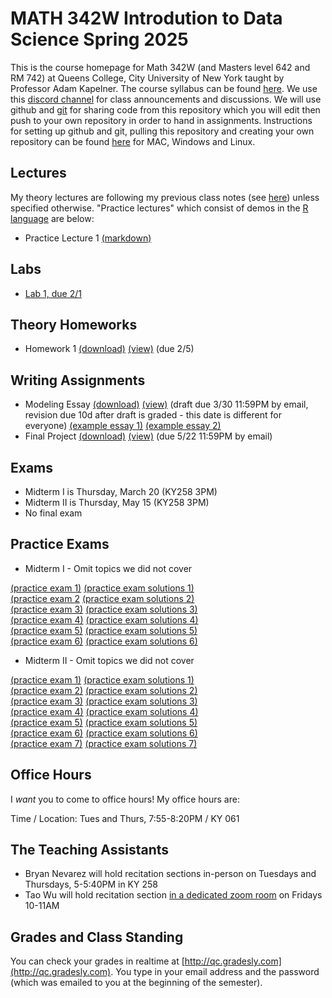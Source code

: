 # MATH 342W Introdution to Data Science Spring 2025

This is the course homepage for Math 342W (and Masters level 642 and RM 742) at Queens College, City University of New York taught by Professor Adam Kapelner. The course syllabus can be found [here](https://github.com/kapelner/QC_Math_342W_Spring_2025/blob/master/syllabus/syllabus.pdf). We use this [discord channel](https://discord.com/channels/1324190860023431248) for class announcements and discussions. We will use github and [git](https://en.wikipedia.org/wiki/Git) for sharing code from this repository which you will edit then push to your own repository in order to hand in assignments. Instructions for setting up github and git, pulling this repository and creating your own repository can be found [here](https://github.com/kapelner/QC_Math_342W_Spring_2025/blob/master/syllabus/git_github_class_setup.pdf) for MAC, Windows and Linux.

## Lectures

My theory lectures are following my previous class notes (see [here](https://github.com/kapelner/QC_Math_342W_Spring_2022)) unless specified otherwise. "Practice lectures" which consist of demos in the [R language](https://www.r-project.org/) are below:

<!--
* Practice Lecture 24 [(markdown)](https://github.com/kapelner/QC_Math_342W_Spring_2025/blob/master/practice_lectures/lec24.Rmd)
* Lecture 24 [(Notes)](https://github.com/kapelner/QC_Math_342W_Spring_2025/blob/master/lectures/lec24kap.pdf)
* Practice Lecture 23 [(markdown)](https://github.com/kapelner/QC_Math_342W_Spring_2025/blob/master/practice_lectures/lec23.Rmd)
* Lecture 23 [(Notes)](https://github.com/kapelner/QC_Math_342W_Spring_2025/blob/master/lectures/lec23kap.pdf)
* Practice Lecture 22 [(markdown)](https://github.com/kapelner/QC_Math_342W_Spring_2025/blob/master/practice_lectures/lec22.Rmd)
* Practice Lecture 21 [(markdown)](https://github.com/kapelner/QC_Math_342W_Spring_2025/blob/master/practice_lectures/lec21.Rmd)
* Practice Lecture 20 [(markdown)](https://github.com/kapelner/QC_Math_342W_Spring_2025/blob/master/practice_lectures/lec20.Rmd)
* Practice Lecture 19 [(markdown)](https://github.com/kapelner/QC_Math_342W_Spring_2025/blob/master/practice_lectures/lec19.Rmd)
* Practice Lecture 18 [(markdown)](https://github.com/kapelner/QC_Math_342W_Spring_2025/blob/master/practice_lectures/lec18.Rmd)
* Practice Lecture 17 [(markdown)](https://github.com/kapelner/QC_Math_342W_Spring_2025/blob/master/practice_lectures/lec17.Rmd)
* Practice Lecture 16 [(markdown)](https://github.com/kapelner/QC_Math_342W_Spring_2025/blob/master/practice_lectures/lec16.Rmd)
* Practice Lecture 15 [(markdown)](https://github.com/kapelner/QC_Math_342W_Spring_2025/blob/master/practice_lectures/lec15.Rmd)
* Practice Lecture 14 [(markdown)](https://github.com/kapelner/QC_Math_342W_Spring_2025/blob/master/practice_lectures/lec14.Rmd)
* Practice Lecture 13 [(markdown)](https://github.com/kapelner/QC_Math_342W_Spring_2025/blob/master/practice_lectures/lec13.Rmd)
* Practice Lecture 12 [(markdown)](https://github.com/kapelner/QC_Math_342W_Spring_2025/blob/master/practice_lectures/lec12.Rmd)
* Practice Lecture 11 [(markdown)](https://github.com/kapelner/QC_Math_342W_Spring_2025/blob/master/practice_lectures/lec11.Rmd)
* Practice Lecture 10 [(markdown)](https://github.com/kapelner/QC_Math_342W_Spring_2025/blob/master/practice_lectures/lec10.Rmd)
* Practice Lecture 9 [(markdown)](https://github.com/kapelner/QC_Math_342W_Spring_2025/blob/master/practice_lectures/lec09.Rmd)
* Practice Lecture 8 [(markdown)](https://github.com/kapelner/QC_Math_342W_Spring_2025/blob/master/practice_lectures/lec08.Rmd)
* Practice Lecture 7 [(markdown)](https://github.com/kapelner/QC_Math_342W_Spring_2025/blob/master/practice_lectures/lec07.Rmd)
* Practice Lecture 6 [(markdown)](https://github.com/kapelner/QC_Math_342W_Spring_2025/blob/master/practice_lectures/lec06.Rmd)
* Lecture 6 [(Notes)](https://github.com/kapelner/QC_Math_342W_Spring_2025/blob/master/lectures/lec06kap.pdf)
* Practice Lecture 4 [(markdown)](https://github.com/kapelner/QC_Math_342W_Spring_2025/blob/master/practice_lectures/lec04.Rmd)
* Practice Lecture 3 [(markdown)](https://github.com/kapelner/QC_Math_342W_Spring_2025/blob/master/practice_lectures/lec03.Rmd)
* Practice Lecture 2 [(markdown)](https://github.com/kapelner/QC_Math_342W_Spring_2025/blob/master/practice_lectures/lec02.Rmd)-->
* Practice Lecture 1 [(markdown)](https://github.com/kapelner/QC_Math_342W_Spring_2025/blob/master/practice_lectures/lec01.Rmd)

## Labs

<!--
* [Lab 11, due 5/7](https://github.com/kapelner/QC_Math_342W_Spring_2025/blob/master/labs/lab11.Rmd)
* [Lab 10, due 4/21](https://github.com/kapelner/QC_Math_342W_Spring_2025/blob/master/labs/lab10.Rmd)
* [Lab 9, due 4/15](https://github.com/kapelner/QC_Math_342W_Spring_2025/blob/master/labs/lab09.Rmd)
* [Lab 8, due 4/8](https://github.com/kapelner/QC_Math_342W_Spring_2025/blob/master/labs/lab08.Rmd)
* [Lab 7, due 4/1](https://github.com/kapelner/QC_Math_342W_Spring_2025/blob/master/labs/lab07.Rmd) 
* [Lab 6, due 3/24](https://github.com/kapelner/QC_Math_342W_Spring_2025/blob/master/labs/lab06.Rmd)
* [Lab 5, due 3/12](https://github.com/kapelner/QC_Math_342W_Spring_2025/blob/master/labs/lab05.Rmd)
* [Lab 4, due 3/3](https://github.com/kapelner/QC_Math_342W_Spring_2025/blob/master/labs/lab04.Rmd) 
* [Lab 3, due 2/18](https://github.com/kapelner/QC_Math_342W_Spring_2025/blob/master/labs/lab03.Rmd)
* [Lab 2, due 2/8](https://github.com/kapelner/QC_Math_342W_Spring_2025/blob/master/labs/lab02.Rmd)-->
* [Lab 1, due 2/1](https://github.com/kapelner/QC_Math_342W_Spring_2025/blob/master/labs/lab01.Rmd)


## Theory Homeworks

<!-- 
* Homework 5 [(download)](https://github.com/kapelner/QC_Math_342W_Spring_2025/blob/master/homeworks/hw05/hw05t.pdf?raw=true) [(view)](https://github.com/kapelner/QC_Math_342W_Spring_2025/blob/master/homeworks/hw05/hw05t.pdf) (due 5/15)
* Homework 4 [(download)](https://github.com/kapelner/QC_Math_342W_Spring_2025/blob/master/homeworks/hw04/hw04t.pdf?raw=true) [(view)](https://github.com/kapelner/QC_Math_342W_Spring_2025/blob/master/homeworks/hw04/hw04t.pdf) (due 4/14)
* Homework 3 [(download)](https://github.com/kapelner/QC_Math_342W_Spring_2025/blob/master/homeworks/hw03/hw03t.pdf?raw=true) [(view)](https://github.com/kapelner/QC_Math_342W_Spring_2025/blob/master/homeworks/hw03/hw03t.pdf) (due 3/17)
* Homework 2 [(download)](https://github.com/kapelner/QC_Math_342W_Spring_2025/blob/master/homeworks/hw02/hw02t.pdf?raw=true) [(view)](https://github.com/kapelner/QC_Math_342W_Spring_2025/blob/master/homeworks/hw02/hw02t.pdf) (due 2/25)-->
* Homework 1 [(download)](https://github.com/kapelner/QC_Math_342W_Spring_2025/blob/master/homeworks/hw01/hw01t.pdf?raw=true) [(view)](https://github.com/kapelner/QC_Math_342W_Spring_2025/blob/master/homeworks/hw01/hw01t.pdf) (due 2/5)

## Writing Assignments

* Modeling Essay [(download)](https://github.com/kapelner/QC_Math_342W_Spring_2025/blob/master/writing_assignments/modeling_essay_revised.pdf?raw=true) [(view)](https://github.com/kapelner/QC_Math_342W_Spring_2025/blob/master/writing_assignments/modeling_essay_revised.pdf) (draft due 3/30 11:59PM by email, revision due 10d after draft is graded - this date is different for everyone) [(example essay 1)](https://github.com/kapelner/QC_Math_342W_Spring_2025/blob/master/writing_assignments/modeling_essay_example_1.pdf) [(example essay 2)](https://github.com/kapelner/QC_Math_342W_Spring_2025/blob/master/writing_assignments/modeling_essay_example_2.pdf)
* Final Project [(download)](https://github.com/kapelner/QC_Math_342W_Spring_2025/blob/master/writing_assignments/final_project.pdf?raw=true) [(view)](https://github.com/kapelner/QC_Math_342W_Spring_2025/blob/master/writing_assignments/final_project.pdf) (due 5/22 11:59PM by email)

## Exams

* Midterm I is Thursday, March 20 (KY258 3PM) 
* Midterm II is Thursday, May 15 (KY258 3PM) 
* No final exam

## Practice Exams

* Midterm I - Omit topics we did not cover

[(practice exam 1)](https://github.com/kapelner/QC_Math_342W_Spring_2024/blob/master/exams/midterm1/midterm1.pdf) [(practice exam solutions 1)](https://github.com/kapelner/QC_Math_342W_Spring_2024/blob/master/exams/midterm1/midterm1_solutions.pdf)\
[(practice exam 2](https://github.com/kapelner/QC_Math_342W_Spring_2022/blob/master/exams/midterm1/midterm1.pdf) [(practice exam solutions 2)](https://github.com/kapelner/QC_Math_342W_Spring_2022/blob/master/exams/midterm1/midterm1_solutions.pdf)\
[(practice exam 3)](https://github.com/kapelner/QC_Math_342W_Spring_2021/blob/master/exams/midterm1/midterm1.pdf) [(practice exam solutions 3)](https://github.com/kapelner/QC_Math_342W_Spring_2021/blob/master/exams/midterm1/midterm1_solutions.pdf)\
[(practice exam 4)](https://github.com/kapelner/QC_Math_390.4_Spring_2020/blob/master/exams/midterm1/midterm1.pdf) [(practice exam solutions 4)](https://github.com/kapelner/QC_Math_390.4_Spring_2020/blob/master/exams/midterm1/midterm1_solutions.pdf)\
[(practice exam 5)](https://github.com/kapelner/QC_Math_390.4_Spring_2019/blob/master/exams/midterm1/midterm1.pdf) [(practice exam solutions 5)](https://github.com/kapelner/QC_Math_390.4_Spring_2019/blob/master/exams/midterm1/midterm1_solutions.pdf)\
[(practice exam 6)](https://github.com/kapelner/QC_Math_390.4_Spring_2018/blob/master/exams/midterm1/midterm1.pdf) [(practice exam solutions 6)](https://github.com/kapelner/QC_Math_390.4_Spring_2018/blob/master/exams/midterm1/midterm1_solutions.pdf)


* Midterm II - Omit topics we did not cover

[(practice exam 1)](https://github.com/kapelner/QC_Math_342W_Spring_2024/blob/master/exams/midterm2/midterm2.pdf) [(practice exam solutions 1)](https://github.com/kapelner/QC_Math_342W_Spring_2024/blob/master/exams/midterm2/midterm2_solutions.pdf)\
[(practice exam 2)](https://github.com/kapelner/QC_Math_342W_Spring_2022/blob/master/exams/midterm2/midterm2.pdf) [(practice exam solutions 2)](https://github.com/kapelner/QC_Math_342W_Spring_2022/blob/master/exams/midterm2/midterm2_solutions.pdf)\
[(practice exam 3)](https://github.com/kapelner/QC_Math_342W_Spring_2021/blob/master/exams/midterm2/midterm2.pdf) [(practice exam solutions 3)](https://github.com/kapelner/QC_Math_342W_Spring_2021/blob/master/exams/midterm2/midterm2_solutions.pdf)\
[(practice exam 4)](https://github.com/kapelner/QC_Math_390.4_Spring_2020/blob/master/exams/midterm2/midterm2.pdf) [(practice exam solutions 4)](https://github.com/kapelner/QC_Math_390.4_Spring_2020/blob/master/exams/midterm2/midterm2_solutions.pdf)\
[(practice exam 5)](https://github.com/kapelner/QC_Math_390.4_Spring_2019/blob/master/exams/midterm2/midterm2.pdf) [(practice exam solutions 5)](https://github.com/kapelner/QC_Math_390.4_Spring_2019/blob/master/exams/midterm2/midterm2_solutions.pdf)\
[(practice exam 6)](https://github.com/kapelner/QC_Math_390.4_Spring_2018/blob/master/exams/midterm2/midterm2.pdf) [(practice exam solutions 6)](https://github.com/kapelner/QC_Math_390.4_Spring_2018/blob/master/exams/midterm2/midterm2_solutions.pdf)\
[(practice exam 7)](https://github.com/kapelner/QC_Math_390.4_Spring_2018/blob/master/exams/final/final.pdf) [(practice exam solutions 7)](https://github.com/kapelner/QC_Math_390.4_Spring_2018/blob/master/exams/final/final_solutions.pdf)


## Office Hours

I *want* you to come to office hours! My office hours are:

Time / Location: Tues and Thurs, 7:55-8:20PM / KY 061


## The Teaching Assistants

* Bryan Nevarez will hold recitation sections in-person on Tuesdays and Thursdays, 5-5:40PM in KY 258
* Tao Wu will hold recitation section [in a dedicated zoom room](https://us02web.zoom.us/j/82840450276?pwd=t2F9RidFuflecTO61Crj42ZeWaEWop.1) on Fridays 10-11AM

## Grades and Class Standing

You can check your grades in realtime at [http://qc.gradesly.com](http://qc.gradesly.com). You type in your email address and the password (which was emailed to you at the beginning of the semester).
